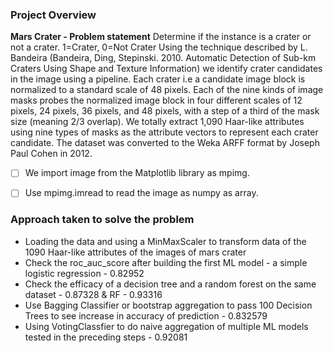 ### Project Overview

 **Mars Crater - Problem statement**
Determine if the instance is a crater or not a crater. 1=Crater, 0=Not Crater Using the technique described by L. Bandeira (Bandeira, Ding, Stepinski. 2010. Automatic Detection of Sub-km Craters Using Shape and Texture Information) we identify crater candidates in the image using a pipeline. Each crater i.e a candidate image block is normalized to a standard scale of 48 pixels. Each of the nine kinds of image masks probes the normalized image block in four different scales of 12 pixels, 24 pixels, 36 pixels, and 48 pixels, with a step of a third of the mask size (meaning 2/3 overlap). We totally extract 1,090 Haar-like attributes using nine types of masks as the attribute vectors to represent each crater candidate. The dataset was converted to the Weka ARFF format by Joseph Paul Cohen in 2012.

- [ ] We import image from the Matplotlib library as mpimg.
- [ ] Use mpimg.imread to read the image as numpy as array.


### Approach taken to solve the problem

 - Loading the data and using a MinMaxScaler to transform data of the 1090 Haar-like attributes of the images of mars crater
- Check the roc_auc_score after building the first ML model - a simple logistic regression - 0.82952
- Check the efficacy of a decision tree and a random forest on the same dataset - 0.87328 & RF - 0.93316
- Use Bagging Classifier or bootstrap aggregation to pass 100 Decision Trees to see increase in accuracy of prediction - 0.832579
- Using VotingClassfier to do naive aggregation of multiple ML models tested in the preceding steps - 0.92081


